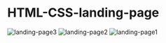 # HTML-CSS-landing-page
![landing-page3](https://github.com/user-attachments/assets/4e7c51e1-2580-4a54-a87b-053fcd56d039)
![landing-page2](https://github.com/user-attachments/assets/489db5e2-c7ba-4493-be41-1ea3e577cc13)
![landing-page1](https://github.com/user-attachments/assets/f0d271c1-fecb-46c5-b8f2-deb3d5e7c974)

